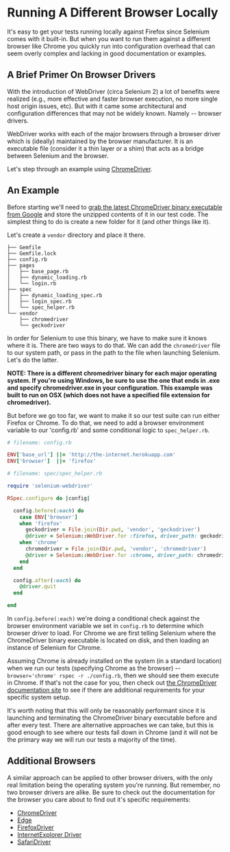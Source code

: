 # Running A Different Browser Locally

It's easy to get your tests running locally against Firefox since Selenium comes with it built-in. But when you want to run them against a different browser like Chrome you quickly run into configuration overhead that can seem overly complex and lacking in good documentation or examples.

## A Brief Primer On Browser Drivers

With the introduction of WebDriver (circa Selenium 2) a lot of benefits were realized (e.g., more effective and faster browser execution, no more single host origin issues, etc). But with it came some architectural and configuration differences that may not be widely known. Namely -- browser drivers.

WebDriver works with each of the major browsers through a browser driver which is (ideally) maintained by the browser manufacturer. It is an executable file (consider it a thin layer or a shim) that acts as a bridge between Selenium and the browser.

Let's step through an example using [ChromeDriver](https://github.com/seleniumhq/selenium/wiki/ChromeDriver).

## An Example

Before starting we'll need to [grab the latest ChromeDriver binary executable from Google](http://chromedriver.storage.googleapis.com/index.html) and store the unzipped contents of it in our test code. The simplest thing to do is create a new folder for it (and other things like it).

Let's create a `vendor` directory and place it there.

```text
├── Gemfile
├── Gemfile.lock
├── config.rb
├── pages
│   ├── base_page.rb
│   ├── dynamic_loading.rb
│   └── login.rb
├── spec
│   ├── dynamic_loading_spec.rb
│   ├── login_spec.rb
│   └── spec_helper.rb
└── vendor
    ├── chromedriver
    └── geckodriver
```

In order for Selenium to use this binary, we have to make sure it knows where it is. There are two ways to do that. We can add the `chromedriver` file to our system path, or pass in the path to the file when launching Selenium. Let's do the latter.

__NOTE: There is a different chromedriver binary for each major operating system. If you're using Windows, be sure to use the one that ends in .exe and specify chromedriver.exe in your configuration. This example was built to run on OSX (which does not have a specified file extension for chromedriver).__

But before we go too far, we want to make it so our test suite can run either Firefox or Chrome. To do that, we need to add a browser environment variable to our 'config.rb' and some conditional logic to `spec_helper.rb`.

```ruby
# filename: config.rb

ENV['base_url'] ||= 'http://the-internet.herokuapp.com'
ENV['browser']  ||= 'firefox'
```

```ruby
# filename: spec/spec_helper.rb

require 'selenium-webdriver'

RSpec.configure do |config|

  config.before(:each) do
    case ENV['browser']
    when 'firefox'
      geckodriver = File.join(Dir.pwd, 'vendor', 'geckodriver')
      @driver = Selenium::WebDriver.for :firefox, driver_path: geckodriver
    when 'chrome'
      chromedriver = File.join(Dir.pwd, 'vendor', 'chromedriver')
      @driver = Selenium::WebDriver.for :chrome, driver_path: chromedriver
    end
  end

  config.after(:each) do
    @driver.quit
  end

end
```

In `config.before(:each)` we're doing a conditional check against the browser environment variable we set in `config.rb` to determine which browser driver to load. For Chrome we are first telling Selenium where the ChromeDriver binary executable is located on disk, and then loading an instance of Selenium for Chrome.

Assuming Chrome is already installed on the system (in a standard location) when we run our tests (specifying Chrome as the browser) -- `browser='chrome' rspec -r ./config.rb`, then we should see them execute in Chrome. If that's not the case for you, then check out [the ChromeDriver documentation site](https://github.com/seleniumhq/selenium/wiki/ChromeDriver) to see if there are additional requirements for your specific system setup.

It's worth noting that this will only be reasonably performant since it is launching and terminating the ChromeDriver binary executable before and after every test. There are alternative approaches we can take, but this is good enough to see where our tests fall down in Chrome (and it will not be the primary way we will run our tests a majority of the time).

## Additional Browsers

A similar approach can be applied to other browser drivers, with the only real limitation being the operating system you're running. But remember, no two browser drivers are alike. Be sure to check out the documentation for the browser you care about to find out it's specific requirements:

+ [ChromeDriver](https://github.com/seleniumhq/selenium/wiki/ChromeDriver)
+ [Edge](https://developer.microsoft.com/en-us/microsoft-edge/platform/documentation/dev-guide/tools/webdriver/)
+ [FirefoxDriver](https://github.com/seleniumhq/selenium/wiki/FirefoxDriver)
+ [InternetExplorer Driver](https://github.com/seleniumhq/selenium/wiki/InternetExplorerDriver)
+ [SafariDriver](https://github.com/seleniumhq/selenium/wiki/SafariDriver)

